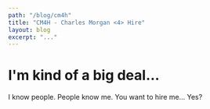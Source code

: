 ```yaml
---
path: "/blog/cm4h"
title: "CM4H - Charles Morgan <4> Hire"
layout: blog
excerpt: "..."
---
```


# I'm kind of a big deal...

I know people. People know me. You want to hire me... Yes?
